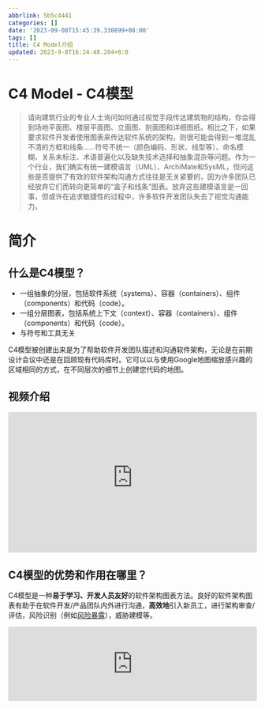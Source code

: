 ```yaml
---
abbrlink: 5b5c4441
categories: []
date: '2023-09-08T15:45:39.330899+08:00'
tags: []
title: C4 Model介绍
updated: 2023-9-8T16:24:48.284+8:0
---
```

# C4 Model - C4模型

> 请向建筑行业的专业人士询问如何通过视觉手段传达建筑物的结构，你会得到场地平面图、楼层平面图、立面图、剖面图和详细图纸。相比之下，如果要求软件开发者使用图表来传达软件系统的架构，则很可能会得到一堆混乱不清的方框和线条……符号不统一（颜色编码、形状、线型等）、命名模糊、关系未标注、术语普遍化以及缺失技术选择和抽象混杂等问题。作为一个行业，我们确实有统一建模语言（UML）、ArchiMate和SysML，但问这些是否提供了有效的软件架构沟通方式往往是无关紧要的，因为许多团队已经放弃它们而转向更简单的“盒子和线条”图表。放弃这些建模语言是一回事，但或许在追求敏捷性的过程中，许多软件开发团队失去了视觉沟通能力。

# 简介

## 什么是C4模型？

- 一组抽象的分层，包括软件系统（systems）、容器（containers）、组件（components）和代码（code）。
- 一组分层图表，包括系统上下文（context）、容器（containers）、组件（components）和代码（code）。
- 与符号和工具无关

C4模型被创建出来是为了帮助软件开发团队描述和沟通软件架构，无论是在前期设计会议中还是在回顾现有代码库时。它可以以与使用Google地图缩放感兴趣的区域相同的方式，在不同层次的细节上创建您代码的地图。

## 视频介绍

<div style="position: relative; padding-bottom: 56.25%; /* 16:9比例的占位符 */">
  <iframe
    src="https://www.youtube-nocookie.com/embed/x2-rSnhpw0g?si=FOFb0uq9xRC1K4_Z"
    title="YouTube video player"
    frameborder="0"
    allow="accelerometer; autoplay; clipboard-write; encrypted-media; gyroscope; picture-in-picture; web-share"
    allowfullscreen
    style="position: absolute; top: 0; left: 0; width: 100%; height: 100%;"
  ></iframe>
</div>

## C4模型的优势和作用在哪里？

C4模型是一种**易于学习、开发人员友好**的软件架构图表方法。良好的软件架构图表有助于在软件开发/产品团队内外进行沟通，**高效地**引入新员工，进行架构审查/评估，风险识别（例如[风险暴露](https://riskstorming.com/)），威胁建模等。

<!DOCTYPE html>

<html>
<head>
    <title>Embedded Diagram</title>
</head>
<body>
    <iframe id="myEmbeddedDiagram" src="https://structurizr.com/embed/36141?diagram=SystemContext&diagramSelector=true&iframe=myEmbeddedDiagram" width="100%" marginwidth="0" marginheight="0" frameborder="0" scrolling="no" allowfullscreen="true"></iframe>
    <script type="text/javascript" src="https://static.structurizr.com/js/structurizr-embed.js"></script>
</body>
</html>
